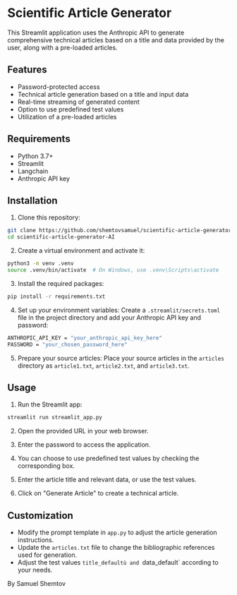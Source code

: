 # Scientific Article Generator

This Streamlit application uses the Anthropic API to generate comprehensive technical articles based on a title and data provided by the user, along with a pre-loaded articles.

## Features

- Password-protected access
- Technical article generation based on a title and input data
- Real-time streaming of generated content
- Option to use predefined test values
- Utilization of a pre-loaded articles

## Requirements

- Python 3.7+
- Streamlit
- Langchain
- Anthropic API key

## Installation

1. Clone this repository:

```bash
git clone https://github.com/shemtovsamuel/scientific-article-generator-AI.git
cd scientific-article-generator-AI
```

2. Create a virtual environment and activate it:

```bash
python3 -m venv .venv
source .venv/bin/activate  # On Windows, use .venv\Scripts\activate
```

3. Install the required packages:

```bash
pip install -r requirements.txt
```

4. Set up your environment variables:
   Create a `.streamlit/secrets.toml` file in the project directory and add your Anthropic API key and password:

```bash
ANTHROPIC_API_KEY = "your_anthropic_api_key_here"
PASSWORD = "your_chosen_password_here"
```

5. Prepare your source articles:
   Place your source articles in the `articles` directory as `article1.txt`, `article2.txt`, and `article3.txt`.

## Usage

1. Run the Streamlit app:

```bash
streamlit run streamlit_app.py
```

2. Open the provided URL in your web browser.

3. Enter the password to access the application.

4. You can choose to use predefined test values by checking the corresponding box.

5. Enter the article title and relevant data, or use the test values.

6. Click on "Generate Article" to create a technical article.

## Customization

- Modify the prompt template in `app.py` to adjust the article generation instructions.
- Update the `articles.txt` file to change the bibliographic references used for generation.
- Adjust the test values `title_defaultù and `data_default` according to your needs.

By Samuel Shemtov
